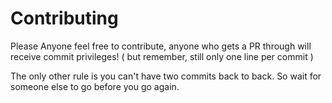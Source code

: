 # Contributing

Please Anyone feel free to contribute, anyone who gets a PR through will receive commit privileges! ( but remember, still only one line per commit )

The only other rule is you can't have two commits back to back. So wait for someone else to go before you go again.
